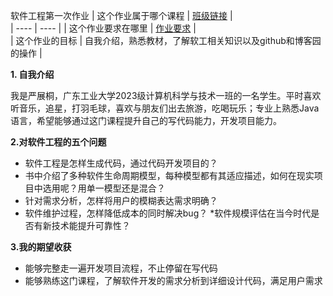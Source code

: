 软件工程第一次作业
|   这个作业属于哪个课程   |  [班级链接](https://edu.cnblogs.com/campus/gdgy/Class12Grade23ComputerScience/)     |      
| ---- | ---- | 
|  这个作业要求在哪里    |  [作业要求](https://edu.cnblogs.com/campus/gdgy/Class12Grade23ComputerScience/homework/13469)    |      
| 这个作业的目标 | 自我介绍，熟悉教材，了解软工相关知识以及github和博客园的操作 |   

 
**1. 自我介绍**

我是严展桐，广东工业大学2023级计算机科学与技术一班的一名学生。平时喜欢听音乐，追星，打羽毛球，喜欢与朋友们出去旅游，吃喝玩乐；专业上熟悉Java语言，希望能够通过这门课程提升自己的写代码能力，开发项目能力。

**2.对软件工程的五个问题**

* 软件工程是怎样生成代码，通过代码开发项目的？
* 书中介绍了多种软件生命周期模型，每种模型都有其适应描述，如何在现实项目中选用呢？用单一模型还是混合？
* 针对需求分析，怎样将用户的模糊表达需求明确？
* 软件维护过程，怎样降低成本的同时解决bug？
*软件规模评估在当今时代是否有新技术能提升可靠性？

**3.我的期望收获**
* 能够完整走一遍开发项目流程，不止停留在写代码
* 能够熟练这门课程，了解软件开发的需求分析到详细设计代码，满足用户需求
